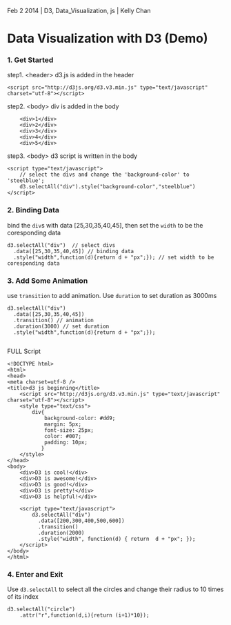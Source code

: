 Feb 2 2014 | D3, Data_Visualization, js | Kelly Chan
# Data Visualization with D3 (Demo)

### 1. Get Started

step1. \<header\> d3.js is added in the header
```
<script src="http://d3js.org/d3.v3.min.js" type="text/javascript" charset="utf-8"></script>
```
step2. \<body\> div is added in the body
```
    <div>1</div>
    <div>2</div>
    <div>3</div>
    <div>4</div>
    <div>5</div>
```
step3. \<body\> d3 script is written in the body
```
<script type="text/javascript">
    // select the divs and change the 'background-color' to 'steelblue';
    d3.selectAll("div").style("background-color","steelblue")
</script>
```

### 2. Binding Data

bind the `div`s with data [25,30,35,40,45], then set the `width` to be the coresponding data
```
d3.selectAll("div")  // select divs
  .data([25,30,35,40,45]) // binding data
  .style("width",function(d){return d + "px";}); // set width to be coresponding data
```

### 3. Add Some Animation
use `transition` to add animation. Use `duration` to set duration as 3000ms
```
d3.selectAll("div")
  .data([25,30,35,40,45])
  .transition() // animation
  .duration(3000) // set duration
  .style("width",function(d){return d + "px";});
  
```

FULL Script
```
<!DOCTYPE html>
<html>
<head>
<meta charset=utf-8 />
<title>d3 js beginning</title>
    <script src="http://d3js.org/d3.v3.min.js" type="text/javascript" charset="utf-8"></script>
    <style type="text/css">
        div{
            background-color: #dd9;
            margin: 5px;
            font-size: 25px;
            color: #007;
            padding: 10px;
           }
    </style>
</head>
<body>
    <div>D3 is cool!</div>
    <div>D3 is awesome!</div>
    <div>D3 is good!</div>
    <div>D3 is pretty!</div>
    <div>D3 is helpful!</div>

    <script type="text/javascript">
        d3.selectAll("div")
          .data([200,300,400,500,600])
          .transition()
          .duration(2000)
          .style("width", function(d) { return  d + "px"; });
    </script>
</body>
</html>
```


### 4. Enter and Exit

Use `d3.selectAll` to select all the circles and change their radius to 10 times of its index
```
d3.selectAll("circle")
    .attr("r",function(d,i){return (i+1)*10}); 
```
